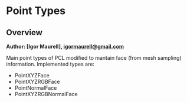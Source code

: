 # Point Types
## Overview
**Author: [Igor Maurell], igormaurell@gmail.com**

Main point types of PCL modified to mantain face (from mesh sampling) information. Implemented types are:
- PointXYZFace
- PointXYZRGBFace
- PointNormalFace
- PointXYZRGBNormalFace